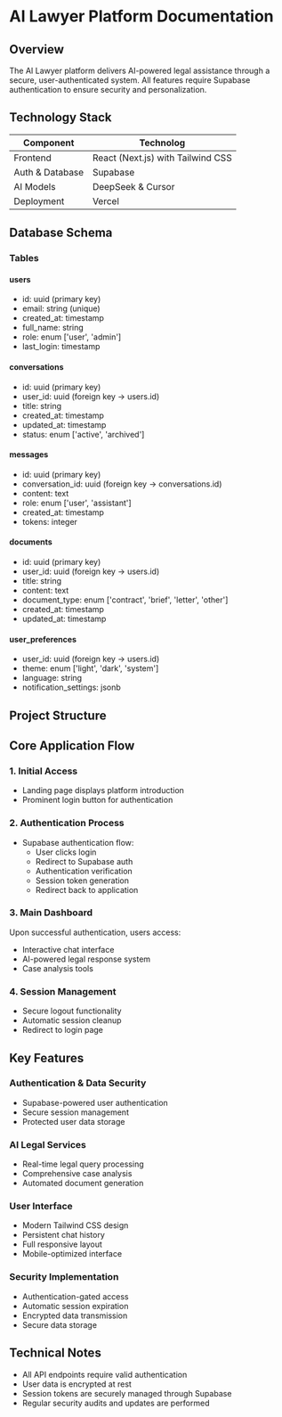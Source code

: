 # AI Lawyer Platform Documentation

## Overview
The AI Lawyer platform delivers AI-powered legal assistance through a secure, user-authenticated system. All features require Supabase authentication to ensure security and personalization.

## Technology Stack
| Component | Technolog |
|-----------|------------|
| Frontend | React (Next.js) with Tailwind CSS |
| Auth & Database | Supabase |
| AI Models | DeepSeek & Cursor |
| Deployment | Vercel |

## Database Schema

### Tables

#### users
- id: uuid (primary key)
- email: string (unique)
- created_at: timestamp
- full_name: string
- role: enum ['user', 'admin']
- last_login: timestamp

#### conversations
- id: uuid (primary key)
- user_id: uuid (foreign key -> users.id)
- title: string
- created_at: timestamp
- updated_at: timestamp
- status: enum ['active', 'archived']

#### messages
- id: uuid (primary key)
- conversation_id: uuid (foreign key -> conversations.id)
- content: text
- role: enum ['user', 'assistant']
- created_at: timestamp
- tokens: integer

#### documents
- id: uuid (primary key)
- user_id: uuid (foreign key -> users.id)
- title: string
- content: text
- document_type: enum ['contract', 'brief', 'letter', 'other']
- created_at: timestamp
- updated_at: timestamp

#### user_preferences
- user_id: uuid (foreign key -> users.id)
- theme: enum ['light', 'dark', 'system']
- language: string
- notification_settings: jsonb

## Project Structure

## Core Application Flow

### 1. Initial Access
- Landing page displays platform introduction
- Prominent login button for authentication

### 2. Authentication Process
- Supabase authentication flow:
  - User clicks login
  - Redirect to Supabase auth
  - Authentication verification
  - Session token generation
  - Redirect back to application

### 3. Main Dashboard
Upon successful authentication, users access:
- Interactive chat interface
- AI-powered legal response system
- Case analysis tools

### 4. Session Management
- Secure logout functionality
- Automatic session cleanup
- Redirect to login page

## Key Features

### Authentication & Data Security
- Supabase-powered user authentication
- Secure session management
- Protected user data storage

### AI Legal Services
- Real-time legal query processing
- Comprehensive case analysis
- Automated document generation

### User Interface
- Modern Tailwind CSS design
- Persistent chat history
- Full responsive layout
- Mobile-optimized interface

### Security Implementation
- Authentication-gated access
- Automatic session expiration
- Encrypted data transmission
- Secure data storage

## Technical Notes
- All API endpoints require valid authentication
- User data is encrypted at rest
- Session tokens are securely managed through Supabase
- Regular security audits and updates are performed
